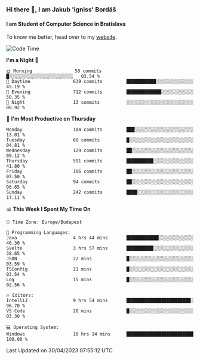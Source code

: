 ### Hi there 👋, I am Jakub 'igniss' Bordáš

#### I am Student of Computer Science in Bratislava
To know me better, head over to my [website](https://bordas.sk).


<!--START_SECTION:waka-->
![Code Time](http://img.shields.io/badge/Code%20Time-1%2C143%20hrs%201%20min-blue)

**I'm a Night 🦉** 

```text
🌞 Morning                50 commits          █░░░░░░░░░░░░░░░░░░░░░░░░   03.54 % 
🌆 Daytime                639 commits         ███████████░░░░░░░░░░░░░░   45.19 % 
🌃 Evening                712 commits         █████████████░░░░░░░░░░░░   50.35 % 
🌙 Night                  13 commits          ░░░░░░░░░░░░░░░░░░░░░░░░░   00.92 % 
```
📅 **I'm Most Productive on Thursday** 

```text
Monday                   184 commits         ███░░░░░░░░░░░░░░░░░░░░░░   13.01 % 
Tuesday                  68 commits          █░░░░░░░░░░░░░░░░░░░░░░░░   04.81 % 
Wednesday                129 commits         ██░░░░░░░░░░░░░░░░░░░░░░░   09.12 % 
Thursday                 591 commits         ██████████░░░░░░░░░░░░░░░   41.80 % 
Friday                   106 commits         ██░░░░░░░░░░░░░░░░░░░░░░░   07.50 % 
Saturday                 94 commits          ██░░░░░░░░░░░░░░░░░░░░░░░   06.65 % 
Sunday                   242 commits         ████░░░░░░░░░░░░░░░░░░░░░   17.11 % 
```


📊 **This Week I Spent My Time On** 

```text
🕑︎ Time Zone: Europe/Budapest

💬 Programming Languages: 
Java                     4 hrs 44 mins       ████████████░░░░░░░░░░░░░   46.30 % 
Svelte                   3 hrs 57 mins       ██████████░░░░░░░░░░░░░░░   38.65 % 
JSON                     22 mins             █░░░░░░░░░░░░░░░░░░░░░░░░   03.59 % 
TSConfig                 21 mins             █░░░░░░░░░░░░░░░░░░░░░░░░   03.54 % 
Log                      15 mins             █░░░░░░░░░░░░░░░░░░░░░░░░   02.56 % 

🔥 Editors: 
IntelliJ                 9 hrs 54 mins       ████████████████████████░   96.70 % 
VS Code                  20 mins             █░░░░░░░░░░░░░░░░░░░░░░░░   03.30 % 

💻 Operating System: 
Windows                  10 hrs 14 mins      █████████████████████████   100.00 % 
```


 Last Updated on 30/04/2023 07:55:12 UTC
<!--END_SECTION:waka-->
